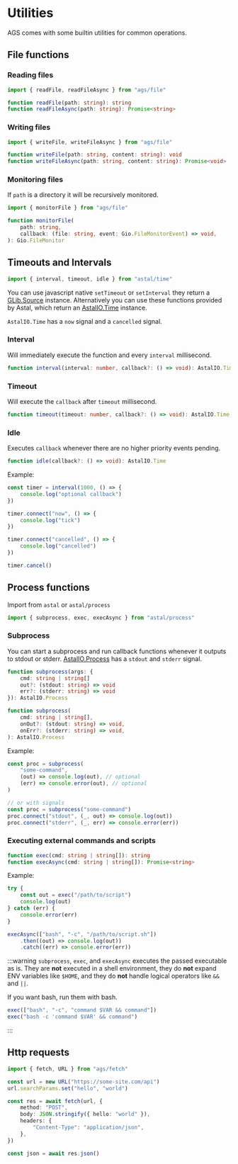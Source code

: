 # Utilities

AGS comes with some builtin utilities for common operations.

## File functions

### Reading files

```ts
import { readFile, readFileAsync } from "ags/file"

function readFile(path: string): string
function readFileAsync(path: string): Promise<string>
```

### Writing files

```ts
import { writeFile, writeFileAsync } from "ags/file"

function writeFile(path: string, content: string): void
function writeFileAsync(path: string, content: string): Promise<void>
```

### Monitoring files

If `path` is a directory it will be recursively monitored.

```ts
import { monitorFile } from "ags/file"

function monitorFile(
    path: string,
    callback: (file: string, event: Gio.FileMonitorEvent) => void,
): Gio.FileMonitor
```

## Timeouts and Intervals

```ts
import { interval, timeout, idle } from "astal/time"
```

You can use javascript native `setTimeout` or `setInterval`
they return a [GLib.Source](https://docs.gtk.org/glib/struct.Source.html) instance.
Alternatively you can use these functions provided by Astal,
which return an
[AstalIO.Time](https://aylur.github.io/libastal/io/class.Time.html) instance.

`AstalIO.Time` has a `now` signal and a `cancelled` signal.

### Interval

Will immediately execute the function and every `interval` millisecond.

```ts
function interval(interval: number, callback?: () => void): AstalIO.Time
```

### Timeout

Will execute the `callback` after `timeout` millisecond.

```ts
function timeout(timeout: number, callback?: () => void): AstalIO.Time
```

### Idle

Executes `callback` whenever there are no higher priority events pending.

```ts
function idle(callback?: () => void): AstalIO.Time
```

Example:

```ts
const timer = interval(1000, () => {
    console.log("optional callback")
})

timer.connect("now", () => {
    console.log("tick")
})

timer.connect("cancelled", () => {
    console.log("cancelled")
})

timer.cancel()
```

## Process functions

Import from `astal` or `astal/process`

```ts
import { subprocess, exec, execAsync } from "astal/process"
```

### Subprocess

You can start a subprocess and run callback functions whenever it outputs to
stdout or stderr.
[AstalIO.Process](https://aylur.github.io/libastal/io/class.Process.html)
has a `stdout` and `stderr` signal.

```ts
function subprocess(args: {
    cmd: string | string[]
    out?: (stdout: string) => void
    err?: (stderr: string) => void
}): AstalIO.Process

function subprocess(
    cmd: string | string[],
    onOut?: (stdout: string) => void,
    onErr?: (stderr: string) => void,
): AstalIO.Process
```

Example:

```ts
const proc = subprocess(
    "some-command",
    (out) => console.log(out), // optional
    (err) => console.error(out), // optional
)

// or with signals
const proc = subprocess("some-command")
proc.connect("stdout", (_, out) => console.log(out))
proc.connect("stderr", (_, err) => console.error(err))
```

### Executing external commands and scripts

```ts
function exec(cmd: string | string[]): string
function execAsync(cmd: string | string[]): Promise<string>
```

Example:

```ts
try {
    const out = exec("/path/to/script")
    console.log(out)
} catch (err) {
    console.error(err)
}

execAsync(["bash", "-c", "/path/to/script.sh"])
    .then((out) => console.log(out))
    .catch((err) => console.error(err))
```

:::warning
`subprocess`, `exec`, and `execAsync` executes the passed executable as is.
They are **not** executed in a shell environment,
they do **not** expand ENV variables like `$HOME`,
and they do **not** handle logical operators like `&&` and `||`.

If you want bash, run them with bash.

```ts
exec(["bash", "-c", "command $VAR && command"])
exec("bash -c 'command $VAR' && command")
```

:::

## Http requests

```ts
import { fetch, URL } from "ags/fetch"

const url = new URL("https://some-site.com/api")
url.searchParams.set("hello", "world")

const res = await fetch(url, {
    method: "POST",
    body: JSON.stringify({ hello: "world" }),
    headers: {
        "Content-Type": "application/json",
    },
})

const json = await res.json()
```
